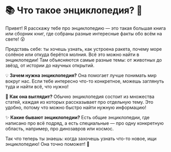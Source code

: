 # 📚 Что такое энциклопедия? 🤔

Привет! Я расскажу тебе про энциклопедию — это такая большая книга или сборник книг, где собраны разные интересные факты обо всём на свете! 😲

Представь себе: ты хочешь узнать, как устроена ракета, почему море солёное или откуда берётся молния. Всё это можно найти в энциклопедии! Там объясняются самые разные темы: от животных до звёзд, от истории до научных открытий. 

💡 **Зачем нужна энциклопедия?**
Она помогает лучше понимать мир вокруг нас. Если тебе интересно что-то конкретное, можешь заглянуть туда и найти всё, что нужно!

📖 **Как она выглядит?**
Обычно энциклопедия состоит из множества статей, каждая из которых рассказывает про отдельную тему. Это удобно, потому что можно быстро найти нужную информацию!

✨ **Какие бывают энциклопедии?**
Есть общие энциклопедии, где написано про всё подряд, а есть специальные — про одну конкретную область, например, про динозавров или космос.

Так что теперь ты знаешь: когда захочешь узнать что-то новое, ищи энциклопедию! Она точно поможет! 🎉
